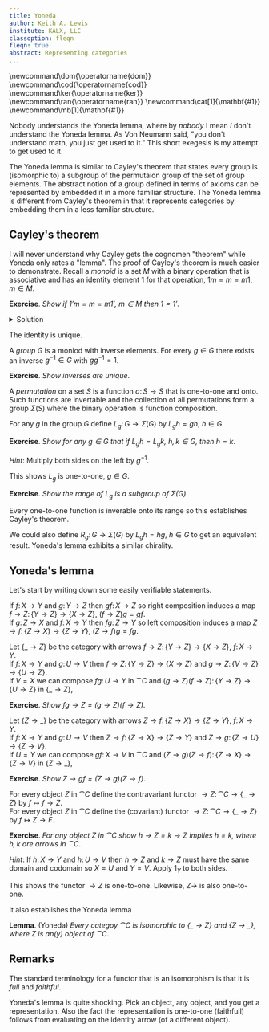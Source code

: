 ```yaml
---
title: Yoneda
author: Keith A. Lewis
institute: KALX, LLC
classoption: fleqn
fleqn: true
abstract: Representing categories
...
```


\newcommand\dom{\operatorname{dom}}
\newcommand\cod{\operatorname{cod}}
\newcommand\ker{\operatorname{ker}}
\newcommand\ran{\operatorname{ran}}
\newcommand\cat[1]{\mathbf{#1}}
\newcommand\mb[1]{\mathbf{#1}}

Nobody understands the Yoneda lemma, where by _nobody_ I mean _I_ don't understand
the Yoneda lemma. As Von Neumann said, "you don't understand
math, you just get used to it." This short exegesis is my attempt to get used to it.

The Yoneda lemma is similar to Cayley's theorem that states
every group is (isomorphic to) a subgroup of the permutaion group of the set of group elements.
The abstract notion of a group defined in terms of axioms
can be represented by embedded it in a more familiar structure.
The Yoneda lemma is different from Cayley's theorem in that it represents categories
by embedding them in a less familiar structure.

## Cayley's theorem

I will never understand why Cayley gets the cognomen "theorem" while Yoneda only rates a "lemma".
The proof of Cayley's theorem is much easier to demonstrate. Recall a _monoid_ is a
set $M$ with a binary operation that is associative and has an identity element $1$
for that operation, $1m = m = m1$, $m\in M$.

__Exercise__. _Show if $1'm = m = m1'$, $m\in M$ then $1 = 1'$_.

<details>
<summary>Solution</summary>
We have $1'1 = 1$ from $1'm = m$ and $1' = 1'1$ from $m = m1'$.
</details>

The identity is unique.

A _group_ $G$ is a moniod with inverse elements. For every $g\in G$ there exists an inverse
$g^{-1}\in G$ with $gg^{-1} = 1$.

__Exercise__. _Show inverses are unique_.

A _permutation_ on a set $S$ is a function $\sigma\colon S\to S$ that is one-to-one and onto.
Such functions are invertable and the collection of all permutations form a group $\Sigma(S)$
where the binary operation is function composition.

For any $g$ in the group $G$ define $L_g\colon G\to\Sigma(G)$ by $L_gh = gh$, $h\in G$.

__Exercise__. _Show for any $g\in G$ that if $L_gh = L_gk$, $h,k\in G$, then $h = k$_.

_Hint_: Multiply both sides on the left by $g^{-1}$.

This shows $L_g$ is one-to-one, $g\in G$.

__Exercise__. _Show the range of $L_g$ is a subgroup of $\Sigma(G)$_.

Every one-to-one function is inverable onto its range so this establishes Cayley's theorem. 

We could also define $R_g\colon G\to\Sigma(G)$ by $L_gh = hg$, $h\in G$ to get
an equivalent result. Yoneda's lemma exhibits a similar chirality.

## Yoneda's lemma

Let's start by writing down some easily verifiable statements.

If $f\colon X\to Y$ and $g\colon Y\to Z$ then $gf\colon X\to Z$ so
right composition induces a map $f\to Z\colon\{Y\to Z\}\to\{X\to Z\}$, $(f\to Z)g = gf$.  
If $g\colon Z\to X$ and $f\colon X\to Y$ then $fg\colon Z\to Y$ so
left composition induces a map $Z\to f\colon\{Z\to X\}\to\{Z\to Y\}$, $(Z\to f)g = fg$.  

Let $\{\_\to Z\}$ be the category with arrows $f\to Z\colon\{Y\to Z\}\to\{X\to Z\}$, $f\colon X\to Y$.  
If $f\colon X\to Y$ and $g\colon U\to V$
then $f\to Z\colon\{Y\to Z\}\to\{X\to Z\}$ and $g\to Z\colon\{V\to Z\}\to\{U\to Z\}$.  
If $V = X$ we can compose $fg\colon U\to Y$ in $\cat{C}$ and
$(g\to Z)(f\to Z)\colon\{Y\to Z\}\to\{U\to Z\}$ in $\{\_\to Z\}$,

__Exercise__. _Show $fg\to Z = (g\to Z)(f\to Z)$_.

Let $\{Z\to\_\}$ be the category with arrows $Z\to f\colon\{Z\to X\}\to\{Z\to Y\}$, $f\colon X\to Y$.  
If $f\colon X\to Y$ and $g\colon U\to V$
then $Z\to f\colon\{Z\to X\}\to\{Z\to Y\}$ and $Z\to g\colon\{Z\to U\}\to\{Z\to V\}$.  
If $U = Y$ we can compose $gf\colon X\to V$ in $\cat{C}$ and
$(Z\to g)(Z\to f)\colon\{Z\to X\}\to\{Z\to V\}$ in $\{Z\to\_\}$,

__Exercise__. _Show $Z\to gf = (Z\to g)(Z\to f)$_.

For every object $Z$ in $\cat{C}$ define the contravariant functor 
$\to Z\colon\cat{C}\to\{\_\to Z\}$ by $f\mapsto f\to Z$.  
For every object $Z$ in $\cat{C}$ define the (covariant) functor
$\to Z\colon\cat{C}\to\{\_\to Z\}$ by $f\mapsto Z\to F$.  

__Exercise__. _For any object $Z$ in $\cat{C}$ show $h\to Z = k\to Z$ implies $h = k$, where
$h,k$ are arrows in $\cat{C}$_.

_Hint_: If $h\colon X\to Y$ and $h\colon U\to V$ then $h\to Z$ and $k\to Z$ must have
the same domain and codomain so $X = U$ and $Y = V$. Apply $1_Y$ to both sides.

This shows the functor $\to Z$ is one-to-one. Likewise, $Z\to$ is also one-to-one.

It also establishes the Yoneda lemma

__Lemma__. (Yoneda) _Every categoy $\cat{C}$ is isomorphic to $\{\_\to Z\}$ and $\{Z\to\_\}$, where
$Z$ is an(y) object of $\cat{C}$_.

## Remarks

The standard terminology for a functor that is an isomorphism is that it is _full_ and _faithful_.

Yoneda's lemma is quite shocking. Pick an object, any object, and you get a representation.
Also the fact the representation is one-to-one (faithfull) follows from evaluating on the
identity arrow (of a different object).
